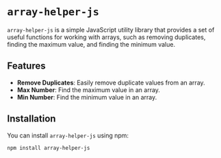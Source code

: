 # `array-helper-js`

`array-helper-js` is a simple JavaScript utility library that provides a set of useful functions for working with arrays, such as removing duplicates, finding the maximum value, and finding the minimum value.

## Features

- **Remove Duplicates**: Easily remove duplicate values from an array.
- **Max Number**: Find the maximum value in an array.
- **Min Number**: Find the minimum value in an array.

## Installation

You can install `array-helper-js` using npm:

```bash
npm install array-helper-js
